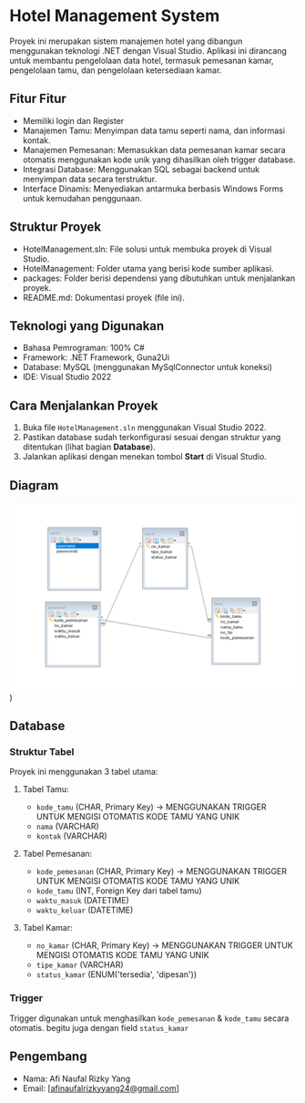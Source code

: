 # Hotel Management System

Proyek ini merupakan sistem manajemen hotel yang dibangun menggunakan teknologi .NET dengan Visual Studio. Aplikasi ini dirancang untuk membantu pengelolaan data hotel, termasuk pemesanan kamar, pengelolaan tamu, dan pengelolaan ketersediaan kamar.

## Fitur Fitur
- Memiliki login dan Register
- Manajemen Tamu: Menyimpan data tamu seperti nama, dan informasi kontak.
- Manajemen Pemesanan: Memasukkan data pemesanan kamar secara otomatis menggunakan kode unik yang dihasilkan oleh trigger database.
- Integrasi Database: Menggunakan SQL sebagai backend untuk menyimpan data secara terstruktur.
- Interface Dinamis: Menyediakan antarmuka berbasis Windows Forms untuk kemudahan penggunaan.

## Struktur Proyek
- HotelManagement.sln: File solusi untuk membuka proyek di Visual Studio.
- HotelManagement: Folder utama yang berisi kode sumber aplikasi.
- packages: Folder berisi dependensi yang dibutuhkan untuk menjalankan proyek.
- README.md: Dokumentasi proyek (file ini).

## Teknologi yang Digunakan
- Bahasa Pemrograman: 100% C#
- Framework: .NET Framework, Guna2Ui
- Database: MySQL (menggunakan MySqlConnector untuk koneksi)
- IDE: Visual Studio 2022

## Cara Menjalankan Proyek
1. Buka file `HotelManagement.sln` menggunakan Visual Studio 2022.
2. Pastikan database sudah terkonfigurasi sesuai dengan struktur yang ditentukan (lihat bagian **Database**).
3. Jalankan aplikasi dengan menekan tombol **Start** di Visual Studio.

## Diagram
![ERD](https://github.com/aafiii-v/Afi-Naufal-Rizky-Yang/blob/master/HotelManagement/Resources/Screenshot%202024-11-30%20172724.png))

## Database
### Struktur Tabel
Proyek ini menggunakan 3 tabel utama:
1. Tabel Tamu:
   - `kode_tamu` (CHAR, Primary Key) -> MENGGUNAKAN TRIGGER UNTUK MENGISI OTOMATIS KODE TAMU YANG UNIK
   - `nama` (VARCHAR)
   - `kontak` (VARCHAR)

2. Tabel Pemesanan:
   - `kode_pemesanan` (CHAR, Primary Key) -> MENGGUNAKAN TRIGGER UNTUK MENGISI OTOMATIS KODE TAMU YANG UNIK
   - `kode_tamu` (INT, Foreign Key dari tabel tamu)
   - `waktu_masuk` (DATETIME)
   - `waktu_keluar` (DATETIME)
3. Tabel Kamar:
   - `no_kamar` (CHAR, Primary Key) -> MENGGUNAKAN TRIGGER UNTUK MENGISI OTOMATIS KODE TAMU YANG UNIK
   - `tipe_kamar` (VARCHAR)
   - `status_kamar` (ENUM('tersedia', 'dipesan'))

### Trigger
Trigger digunakan untuk menghasilkan `kode_pemesanan` & `kode_tamu` secara otomatis.
begitu juga dengan field `status_kamar`

## Pengembang
- Nama: Afi Naufal Rizky Yang
- Email: [afinaufalrizkyyang24@gmail.com]


